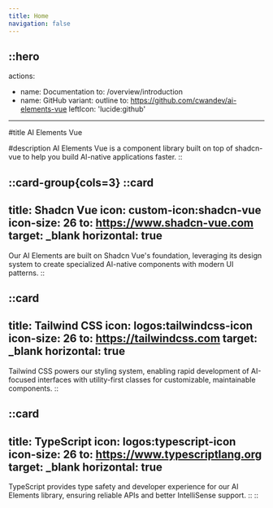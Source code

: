 ```yaml
---
title: Home
navigation: false
---
```


::hero
---
actions:
  - name: Documentation
    to: /overview/introduction
  - name: GitHub
    variant: outline
    to: https://github.com/cwandev/ai-elements-vue
    leftIcon: 'lucide:github'
---

#title
AI Elements Vue

#description
AI Elements Vue is a component library built on top of shadcn-vue to help you build AI-native applications faster.
::

::card-group{cols=3}
  ::card
  ---
  title: Shadcn Vue
  icon: custom-icon:shadcn-vue
  icon-size: 26
  to: https://www.shadcn-vue.com
  target: _blank
  horizontal: true
  ---
  Our AI Elements are built on Shadcn Vue's foundation, leveraging its design system to create specialized AI-native components with modern UI patterns.
  ::

  ::card
  ---
  title: Tailwind CSS
  icon: logos:tailwindcss-icon
  icon-size: 26
  to: https://tailwindcss.com
  target: _blank
  horizontal: true
  ---
  Tailwind CSS powers our styling system, enabling rapid development of AI-focused interfaces with utility-first classes for customizable, maintainable components.
  ::

  ::card
  ---
  title: TypeScript
  icon: logos:typescript-icon
  icon-size: 26
  to: https://www.typescriptlang.org
  target: _blank
  horizontal: true
  ---
  TypeScript provides type safety and developer experience for our AI Elements library, ensuring reliable APIs and better IntelliSense support.
  ::
::
